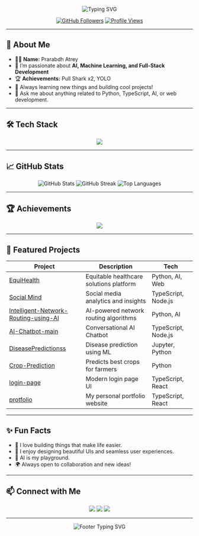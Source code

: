 <!-- Profile README for prarabdh14 -->

<!-- Animated Header -->
<p align="center">
  <img src="https://readme-typing-svg.demolab.com?font=Fira+Code&size=28&pause=1000&color=F7A41D&center=true&vCenter=true&width=600&lines=Hi+there!+I'm+Prarabdh+Atrey+%F0%9F%91%8B;AI+Enthusiast+%7C+Full-Stack+Developer;Welcome+to+my+GitHub+Profile!" alt="Typing SVG" />
</p>

<!-- Social & Visitor Badge -->
<p align="center">
  <a href="https://github.com/prarabdh14"><img src="https://img.shields.io/github/followers/prarabdh14?label=Follow&style=social" alt="GitHub Followers"></a>
  <a href="https://github.com/prarabdh14"><img src="https://komarev.com/ghpvc/?username=prarabdh14&style=flat-square&color=blue" alt="Profile Views"></a>
</p>

---

## 🚀 About Me

- 🧑‍💻 **Name:** Prarabdh Atrey
- 🌱 I’m passionate about **AI, Machine Learning, and Full-Stack Development**
- 🏆 **Achievements:** Pull Shark x2, YOLO
- 🧠 Always learning new things and building cool projects!
- 💬 Ask me about anything related to Python, TypeScript, AI, or web development.

---

## 🛠️ Tech Stack

<p align="center">
  <img src="https://skillicons.dev/icons?i=python,typescript,react,nodejs,express,flask,fastapi,html,css,js,git,github,linux,figma" />
</p>

---

## 📈 GitHub Stats

<p align="center">
  <img src="https://github-readme-stats.vercel.app/api?username=prarabdh14&show_icons=true&theme=tokyonight&hide_border=true" alt="GitHub Stats" />
  <img src="https://github-readme-streak-stats.herokuapp.com/?user=prarabdh14&theme=tokyonight&hide_border=true" alt="GitHub Streak" />
  <img src="https://github-readme-stats.vercel.app/api/top-langs/?username=prarabdh14&layout=compact&theme=tokyonight&hide_border=true" alt="Top Languages" />
</p>

---

## 🏆 Achievements

<p align="center">
  <img src="https://github-profile-trophy.vercel.app/?username=prarabdh14&theme=onestar&no-frame=true&row=1&column=6" />
</p>

---

## 🌟 Featured Projects

| Project | Description | Tech |
|---------|-------------|------|
| [EquiHealth](https://github.com/prarabdh14/EquiHealth) | Equitable healthcare solutions platform | Python, AI, Web |
| [Social Mind](https://github.com/prarabdh14/Social-Mind) | Social media analytics and insights | TypeScript, Node.js |
| [Intelligent-Network-Routing-using-AI](https://github.com/prarabdh14/Intelligent-Network-Routing-using-AI) | AI-powered network routing algorithms | Python, AI |
| [AI-Chatbot-main](https://github.com/prarabdh14/AI-Chatbot-main) | Conversational AI Chatbot | TypeScript, Node.js |
| [DiseasePredictionss](https://github.com/prarabdh14/DiseasePredictionss) | Disease prediction using ML | Jupyter, Python |
| [Crop-Prediction](https://github.com/prarabdh14/Crop-Prediction) | Predicts best crops for farmers | Python |
| [login-page](https://github.com/prarabdh14/login-page) | Modern login page UI | TypeScript, React |
| [protfolio](https://github.com/prarabdh14/protfolio) | My personal portfolio website | TypeScript, React |

---

## ✨ Fun Facts

- 🥇 I love building things that make life easier.
- 🎨 I enjoy designing beautiful UIs and seamless user experiences.
- 🤖 AI is my playground.
- 🌍 Always open to collaboration and new ideas!

---

## 📫 Connect with Me

<p align="center">
  <a href="mailto:prarabdh14@gmail.com"><img src="https://img.shields.io/badge/Email-D14836?style=for-the-badge&logo=gmail&logoColor=white"/></a>
  <a href="https://www.linkedin.com/in/prarabdh-atrey/"><img src="https://img.shields.io/badge/LinkedIn-0077B5?style=for-the-badge&logo=linkedin&logoColor=white"/></a>
  <a href="https://github.com/prarabdh14"><img src="https://img.shields.io/badge/GitHub-181717?style=for-the-badge&logo=github&logoColor=white"/></a>
</p>

---

<!-- Animated Footer -->
<p align="center">
  <img src="https://readme-typing-svg.demolab.com?font=Fira+Code&size=22&pause=1000&color=F7A41D&center=true&vCenter=true&width=600&lines=Thanks+for+visiting!+Have+a+great+day+%F0%9F%8C%9F" alt="Footer Typing SVG" />
</p>
